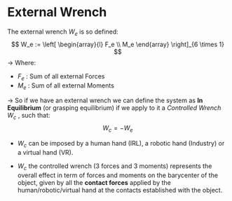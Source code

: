 # External Wrench
The external wrench $W_e$ is so defined:
$$
W_e := 
\left[
\begin{array}{l}
F_e
\\
M_e
\end{array}
\right]_{6 \times 1}
$$
-> Where:
- $F_e$ : Sum of all external Forces
- $M_e$ : Sum of all external Moments

-> So if we have an external wrench we can define the system as **In Equilibrium** (or grasping equilibrium) if we apply to it a *Controlled Wrench* $W_c$ , such that:
$$
W_c = - W_e
$$
- $W_c$ can be imposed by a human hand (IRL), a robotic hand (Industry) or a virtual hand (VR).

- $W_c$ the controlled wrench (3 forces and 3 moments) represents the overall effect in term of forces and moments on the barycenter of the object, given by all the **contact forces** applied by the human/robotic/virtual hand at the contacts established with the object.